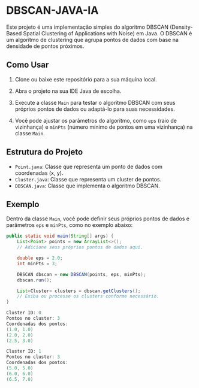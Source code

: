 # DBSCAN-JAVA-IA

Este projeto é uma implementação simples do algoritmo DBSCAN (Density-Based Spatial Clustering of Applications with Noise) em Java. O DBSCAN é um algoritmo de clustering que agrupa pontos de dados com base na densidade de pontos próximos.

## Como Usar

1. Clone ou baixe este repositório para a sua máquina local.

2. Abra o projeto na sua IDE Java de escolha.

3. Execute a classe `Main` para testar o algoritmo DBSCAN com seus próprios pontos de dados ou adaptá-lo para suas necessidades.

4. Você pode ajustar os parâmetros do algoritmo, como `eps` (raio de vizinhança) e `minPts` (número mínimo de pontos em uma vizinhança) na classe `Main`.

## Estrutura do Projeto

- `Point.java`: Classe que representa um ponto de dados com coordenadas (x, y).
- `Cluster.java`: Classe que representa um cluster de pontos.
- `DBSCAN.java`: Classe que implementa o algoritmo DBSCAN.

## Exemplo

Dentro da classe `Main`, você pode definir seus próprios pontos de dados e parâmetros `eps` e `minPts`, como no exemplo abaixo:

```java
public static void main(String[] args) {
    List<Point> points = new ArrayList<>();
    // Adicione seus próprios pontos de dados aqui.

    double eps = 2.0;
    int minPts = 3;

    DBSCAN dbscan = new DBSCAN(points, eps, minPts);
    dbscan.run();

    List<Cluster> clusters = dbscan.getClusters();
    // Exiba ou processe os clusters conforme necessário.
}

Cluster ID: 0
Pontos no cluster: 3
Coordenadas dos pontos:
(1.0, 1.0)
(2.0, 2.0)
(2.5, 3.0)

Cluster ID: 1
Pontos no cluster: 3
Coordenadas dos pontos:
(5.0, 5.0)
(6.0, 6.0)
(6.5, 7.0)
